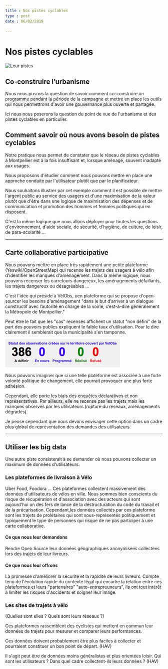 ```yaml
---
title : Nos pistes cyclables
type : post
date : 06/02/2019

---
```

# Nos pistes cyclables

![Leur pistes](http://images-mds.staticskynet.be/NewsFolder/original/3_fietspaden_new_landscape_20151001023918.jpg)

## Co-construire l’urbanisme

Nous nous posons la question de savoir comment co-construire un programme pendant la période de la campagne et mettre en place les outils qui nous permettrons d'avoir une gouvernance plus ouverte et partagée.

Ici nous nous poserons la question du point de vue de l'urbanisme et des pistes cyclables en particulier.

## Comment savoir où nous avons besoin de pistes cyclables

Notre pratique nous permet de constater que le réseau de pistes cyclables à Montpellier est à la fois insuffisant et, lorsque aménagé, souvent inadapté aux usages.

Nous proposons d'étudier comment nous pouvons mettre en place une approche conduite par l'utilisateur plutôt que par le planificateur.

Nous souhaitons illustrer par cet exemple comment il est possible de mettre l'argent public au service des usagers et d'une maximisation de la valeur plutôt que d'être dans une logique de maximisation des dépenses et de communication et promotion des hommes et femmes politiques qui en disposent.

C'est la même logique que nous allons déployer pour toutes les questions d'environnement, d'aide sociale, de sécurité, d'hygiène, de culture, de loisir, de para-scolarité ...

---

## Carte collaborative participative

Nous pouvons mettre en place très rapidement une petite plateforme (Yeswiki/OpenStreetMap) qui recense les trajets des usagers à vélo afin d'identifier les manques d'aménagement. Dans la même logique, nous pouvons recenser les carrefours dangereux, les aménagements défaillants, les trajets dangereux ou désagréables ...

C'est l'idée qui préside à VélObs, uen plateforme qui se propose d'open-sourcer les besoins d'aménagement "dans le but d’arriver à un dialogue constructif avec l’autorité en charge de la voirie, c’est-à-dire généralement la Métropole de Montpellier."

Peut être le fait que les "cas" recensés affichent un statut "non défini" de la part des pouvoirs publics expliquent le faible taux d'utilisation. Pour le dire clairement il semblerait que la municipalité s'en tamponne.

![Leur pistes](https://github.com/edacook/Nous-Sommes/blob/master/assets/Observations.png)

Nous pouvons imaginer que si une telle plateforme est associée à une forte volonté politique de changement, elle pourrait provoquer une plus forte adhésion.

Cependant, elle porte les biais des enquêtes déclaratives et non représentatives. Par ailleurs, elle ne recense pas les trajets mais les manques observés par les utilisateurs (rupture du réseaux, aménagements dégradés).

Je pense cependant que nous devons envisager cette option dans un cadre plus global de représentation des demandes des utilisateurs.

---

## Utiliser les big data

Une autre piste consisterait à se demander où nous pouvons collecter un maximum de données d'utilisateurs.

### Les plateformes de livraison à Vélo

Uber Food, Foodora ... Ces plateformes collectent massivement des données d'utilisateurs de vélos en ville. Nous sommes bien conscients du risque de récupération et d'association avec des acteurs qui sont aujourd'hui un des fers de lance de la déstructuration du code du travail et de la précarisation. Cependant,les données collectés par ces plateforme sont les trajets de prolétaires qui sont sous-représentés politiquement et typiquement le type de personnes qui risque de ne pas participer à une carte collaborative.

#### Ce que nous leur demandons

 Rendre Open Source leur données géographiques anonymisées collectées lors des trajets de leur livreurs.

#### Ce que nous leur offrons

La promesse d'améliorer la sécurité et la rapidité de leurs livreurs. Compte tenu de l'évolution rapide du contexte légal qui encadre la relation entre ces plateformes et leurs "partenaires" "auto-entrepreuneurs", ils ont tout intérêt à limiter les risques d'accidents et soigner leur image.

### Les sites de trajets à vélo

(Quelles sont elles ? Quels sont leurs réseaux ?)

Ces plateformes rassemblent des cyclistes qui mettent en commun leur données de trajets pour mesurer et comparer leurs performances.

Ces données doivent probablement être plus faciles à collecter et pourraient constituer un bon point de départ. (HAV)

Il s'agit peut être de données moins généralistes et plus orientées loisir. Qui sont les utilisateurs ? Dans quel cadre collectent-ils leurs données ? (HAV)
